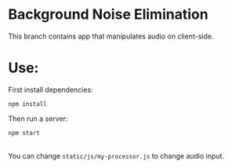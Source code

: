 # Background Noise Elimination

This branch contains app that manipulates audio on client-side.

# Use:
First install dependencies:
```
npm install
```
Then run a server:
```
npm start
```
\
You can change <code>static/js/my-processor.js</code> to change audio input.